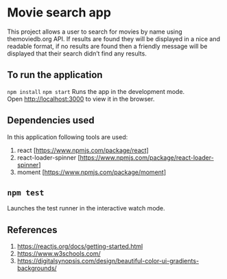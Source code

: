 # Movie search app

This project allows a user to search for movies by name using themoviedb.org API. If results are found they will be displayed in a nice and readable format, if no results are found then a friendly message will be displayed that their search didn’t find any results.

## To run the application

`npm install`
`npm start`
Runs the app in the development mode.\
Open [http://localhost:3000](http://localhost:3000) to view it in the browser.

## Dependencies used
 
 In this application following tools are used:
 1. react [https://www.npmjs.com/package/react]
 2. react-loader-spinner [https://www.npmjs.com/package/react-loader-spinner]
 3. moment [https://www.npmjs.com/package/moment]

## `npm test`

Launches the test runner in the interactive watch mode.

## References

1. https://reactjs.org/docs/getting-started.html
2. https://www.w3schools.com/
3. https://digitalsynopsis.com/design/beautiful-color-ui-gradients-backgrounds/
